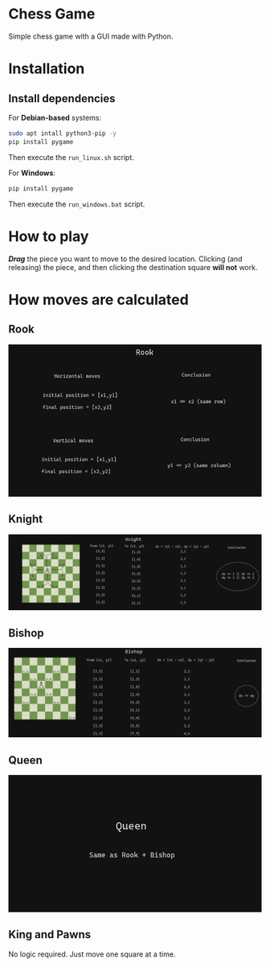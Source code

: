 # Chess Game

Simple chess game with a GUI made with Python.

# Installation

## Install dependencies

For **Debian-based** systems:

```bash
sudo apt intall python3-pip -y
pip install pygame
```

Then execute the `run_linux.sh` script.

For **Windows**:

```bat
pip install pygame
```

Then execute the `run_windows.bat` script.

# How to play

***Drag*** the piece you want to move to the desired location. Clicking (and releasing) the piece, and then clicking the destination square **will not** work. 

# How moves are calculated

## Rook

![](./imgs/rook_move.png)

## Knight

![](./imgs/knight_move.png)

## Bishop

![](./imgs/bishop_move.png)

## Queen

![](./imgs/queen_move.png)

## King and Pawns

No logic required. Just move one square at a time.